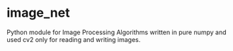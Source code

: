# image_net
 Python module for Image Processing Algorithms written in pure numpy and used cv2 only for reading and writing images.
